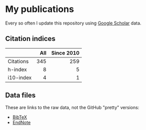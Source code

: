 # My publications

Every so often I update this repository using [Google Scholar][1] data.

## Citation indices

|   | All | Since 2010 |
|---|----:|-----------:|
| Citations | 345 | 259 |
| h-index | 8 | 5 |
| i10-index | 4 | 1 |

## Data files

These are links to the raw data, not the GitHub "pretty" versions:

* [BibTeX][2]
* [EndNote][3]

[1]: http://scholar.google.co.uk/citations?user=lIcRrmQAAAAJ&hl=en
[2]: https://raw.githubusercontent.com/hainesr/publications/master/RobertHaines.bib
[3]: https://raw.githubusercontent.com/hainesr/publications/master/RobertHaines.enw
